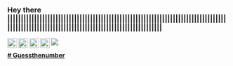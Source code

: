 <br>
<br>

### Hey there ||||||||||||||||||||||||||||||||||||||||||||||||||||||||||||||||||||||||||||||||||||||||||||||||||||||||||||||||||||||||||||||||||||||||||||
<a href="https://discord.com/channels/@me">
  <img align="left" alt="Himanshu's Discord" width="22px" src="https://raw.githubusercontent.com/peterthehan/peterthehan/master/assets/discord.svg" />
</a>
<a href="--------------------">
  <img align="left" alt=" | Twitter" width="22px" src="https://raw.githubusercontent.com/peterthehan/peterthehan/master/assets/twitter.svg" />
</a>
<a href="https://www.linkedin.com/in/himanshu-rathore-537885202/">
  <img align="left" alt="Himanshu's LinkedIN" width="22px" src="https://raw.githubusercontent.com/peterthehan/peterthehan/master/assets/linkedin.svg" />
</a>
<a href="https://open.spotify.com/user/31zeqffddar3axjbc4koafautcgq?si=y-OSp3gSRcSjPhdb7T5Fgw">
  <img align="left" alt="Himanshu's Spotify" width="22px" src="https://www.freepnglogos.com/uploads/spotify-logo-png/file-spotify-logo-png-4.png" />
</a>

![](https://visitor-badge.glitch.me/badge?page_id=heyhimansh.gitcheatsheet)

<a target="_blank" href="https://heyhimansh.github.io/gitcheatsheet/"><b># Guessthenumber</b></a>

